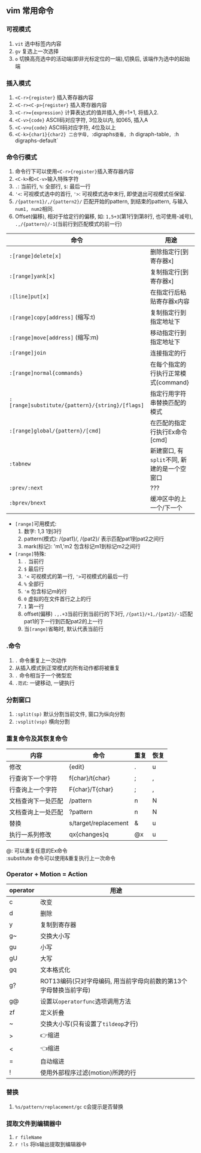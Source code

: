 ## vim 常用命令

### **可视模式**
1. `vit` 选中标签内内容
2. `gv` 复选上一次选择
3. `o` 切换高亮选中的活动端(即非光标定位的一端),切换后, 该端作为选中的起始端

### **插入模式**
1. `<C-r>{register}` 插入寄存器内容
2. `<C-r><C-p>{register}` 插入寄存器内容
3. `<C-r>={expression}` 计算表达式的值并插入,例<C-r>=1+1, 将插入2.
4. `<C-v>{code}` ASCII码对应字符, 3位及以内, 如<C-v>065, 插入A
5. `<C-v>u{code}` ASCII码对应字符, 4位及以上
6. `<C-k>{char1}{char2} 二合字母, `:digraphs`查看, `:h digraph-table`, `:h digraphs-default`

### **命令行模式**
1. 命令行下可以使用`<C-r>{register}`插入寄存器内容
2. `<C-k>`和`<C-v>`输入特殊字符
3. `.`: 当前行, `%`: 全部行, `$`: 最后一行
4. `'<`: 可视模式选中的首行, `'>`: 可视模式选中末行, 即使退出可视模式任保留.
5. `/{pattern1}/,/{pattern2}/` 匹配开始的pattern, 到结束的pattern, 与输入`num1, num2`相同.
6. Offset(偏移), 相对于给定行的偏移, 如: `1,5+3`(第1行到第8行, 也可使用-减号), `.,/{pattern}/-1`(当前行到匹配模式的前一行)


命令 | 用途
--- | ---
`:[range]delete[x]` | 删除指定行[到寄存器x]
`:[range]yank[x]` | 复制指定行[到寄存器x]
`:[line]put[x]` | 在指定行后粘贴寄存器x内容
`:[range]copy[address]` (缩写:t) | 复制指定行到指定地址下
`:[range]move[address]` (缩写:m) | 移动指定行到指定地址下
`:[range]join` | 连接指定的行
`:[range]normal{commands}` | 在每个指定的行执行正常模式{command}
`:[range]substitute/{pattern}/{string}/[flags]` | 指定行用字符串替换匹配的模式
`:[range]global/{pattern}/[cmd]` | 在匹配的指定行执行Ex命令[cmd]
`:tabnew` | 新建窗口, 有`split`不同, 新建的是一个空窗口
`:prev/:next` | ???
`:bprev/bnext` | 缓冲区中的上一个/下一个

- `[range]`可用模式:
  1. 数字: 1,3 1到3行
  2. pattern(模式): /{pat1}/, /{pat2}/ 表示匹配pat1到pat2之间行
  3. mark(标记): 'm1,'m2 包含标记m1到标记m2之间行
- `[range]`特殊:
  1. `.` 当前行
  2. `$` 最后行
  3. `'<` 可视模式的第一行, `'>`可视模式的最后一行
  4. `%` 全部行
  5. `'m` 包含标记m的行
  6. `0` 虚拟的在文件首行之上的行
  7. `1` 第一行
  8. offset(偏移) `.,.+3`当前行到当前行的下3行, `/{pat1}/+1,/{pat2}/-1`匹配pat1的下一行到匹配pat2的上一行
  9. 当`[range]`省略时, 默认代表当前行


### **.命令**
1. `.` 命令重复上一次动作
2. 从插入模式到正常模式的所有动作都将被重复
3. `.` 命令相当于一个微型宏
4. `.范式`: 一键移动, 一键执行

### **分割窗口**
1. `:split(sp)` 默认分割当前文件, 窗口为纵向分割
2. `:vsplit(vsp)` 横向分割

### **重复命令及其恢复命令**
内容 | 命令 | 重复 | 恢复
-- | -- | -- | --
修改 | {edit} | . | u
行查询下一个字符 | f{char}/t{char} | ; | ,
行查询上一个字符 | F{char}/T{char} | ; | ,
文档查询下一处匹配 | /pattern | n | N
文档查询上一处匹配 | ?pattern | n | N
替换 | s/target/replacement | & | u
执行一系列修改 | qx{changes}q | @x | u

@: 可以重复任意的Ex命令  
:substitute 命令可以使用&重复执行上一次命令  

### **Operator + Motion = Action**
operator | 用途
--- | ---
c | 改变
d | 删除
y | 复制到寄存器
g~ | 交换大小写
gu | 小写
gU | 大写
gq | 文本格式化
g? | ROT13编码(只对字母编码, 用当前字母向前数的第13个字母替换当前字母)
g@ | 设置以`operatorfunc`选项调用方法
zf | 定义折叠
~ | 交换大小写(只有设置了`tildeop`才行)
> | 👉缩进
< | 👈缩进
= | 自动缩进
! | 使用外部程序过滤{motion}所跨的行


### 替换
1. `%s/pattern/replacement/gc` c会提示是否替换

### 提取文件到编辑器中
1. `r fileName` 
2. `r !ls` 将ls输出提取到编辑器中

